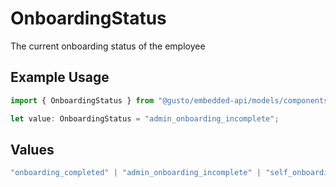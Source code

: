 # OnboardingStatus

The current onboarding status of the employee

## Example Usage

```typescript
import { OnboardingStatus } from "@gusto/embedded-api/models/components/employee.js";

let value: OnboardingStatus = "admin_onboarding_incomplete";
```

## Values

```typescript
"onboarding_completed" | "admin_onboarding_incomplete" | "self_onboarding_pending_invite" | "self_onboarding_invited" | "self_onboarding_invited_started" | "self_onboarding_invited_overdue" | "self_onboarding_completed_by_employee" | "self_onboarding_awaiting_admin_review"
```